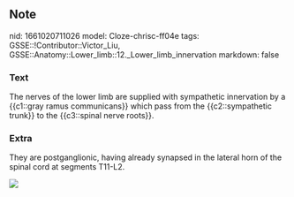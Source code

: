## Note
nid: 1661020711026
model: Cloze-chrisc-ff04e
tags: GSSE::!Contributor::Victor_Liu, GSSE::Anatomy::Lower_limb::12._Lower_limb_innervation
markdown: false

### Text
The nerves of the lower limb are supplied with sympathetic innervation by a {{c1::gray ramus communicans}} which pass from the {{c2::sympathetic trunk}} to the {{c3::spinal nerve roots}}.

### Extra
They are postganglionic, having already synapsed in the lateral
horn of the spinal cord at segments T11-L2.
<div><img src=
"paste-4cf37284c51689aa9348672e08d2face9ab2969f.jpg"></div>
